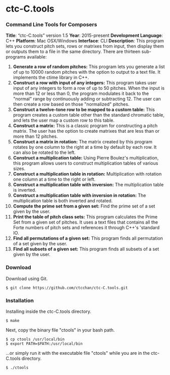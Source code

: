 # ctc-C.tools
### Command Line Tools for Composers

**Title**: “ctc-C.tools” version 1.5
**Year**: 2015-present
**Development Language**: C++
**Platform**: Mac OSX/Windows
**Interface**: CLI
**Description**: This program lets you construct pitch sets, rows or matrixes from input, then display them or outputs them to a file in the same directory. There are thirteen sub-programs available:

1. **Generate a row of random pitches:** This program lets you generate a list of up to 10000 random pitches with the option to output to a text file. It implements the ctime library in C++.
2. **Construct a row with input of any integers:** This program takes user input of any integers to form a row of up to 50 pitches. When the input is more than 12 or less than 0, the program modulates it back to the "normal" range by continuously adding or subtracting 12. The user can then create a row based on those "normalized" pitches.
3. **Construct a twelve-tone row to be mapped to a custom table:** This program creates a custom table other than the standard chromatic table, and lets the user map a custom row to this table.
4. **Construct a matrix:** This is a classic program for constructing a pitch matrix. The user has the option to create matrixes that are less than or more than 12 pitches.
5. **Construct a matrix in rotation:** The matrix created by this program rotates by one column to the right at a time by default by each row. It can also be rotated to the left.
6. **Construct a multiplication table:** Using Pierre Boulez's multiplication, this program allows users to construct multiplication tables of various sizes.
7. **Construct a multiplication table in rotation:** Multiplication with rotation one column at a time to the right or left.
8. **Construct a multiplication table with inversion:** The multiplication table is inverted.
9. **Construct a multiplication table with inversion in rotation:** The multiplication table is both inverted and rotated.
10. **Compute the prime set from a given set:** Find the prime set of a set given by the user.
11. **Print the table of pitch class sets:** This program calculates the Prime Set from a given set of pitches. It uses a text files that contains all the Forte numbers of pitch sets and references it through C++'s 'standard IO.
12. **Find all permutations of a given set:** This program finds all permutation of a set given by the user.
13. **Find all subsets of a given set:** This program finds all subsets of a set given by the user.

### Download
Download using Git.

    $ git clone https://github.com/ctcchan/ctc-C.tools.git

### Installation
Installing inside the ctc-C.tools directory.

    $ make

Next, copy the binary file "ctools" in your bash path.

    $ cp ctools /usr/local/bin
    $ export PATH=$PATH:/usr/local/bin

...or simply run it with the executable file "ctools" while you are in the ctc-C.tools directory.

    $ ./ctools
